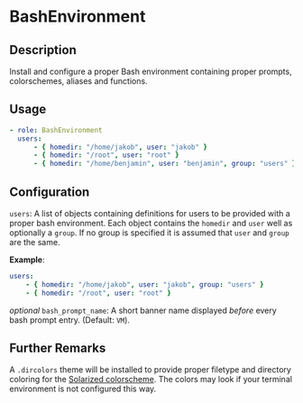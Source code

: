 # BashEnvironment

## Description

Install and configure a proper Bash environment containing proper prompts,
colorschemes, aliases and functions.

## Usage

```yaml
- role: BashEnvironment
  users:
      - { homedir: "/home/jakob", user: "jakob" }
      - { homedir: "/root", user: "root" }
      - { homedir: "/home/benjamin", user: "benjamin", group: "users" }
```

## Configuration

`users`: A list of objects containing definitions for users to be provided with
a proper bash environment. Each object contains the `homedir` and `user` well
as optionally a `group`. If no group is specified it is assumed that `user` and
`group` are the same.

**Example**:
```yaml
users:
    - { homedir: "/home/jakob", user: "jakob", group: "users" }
    - { homedir: "/root", user: "root" }
```

*optional* `bash_prompt_name`: A short banner name displayed *before* every
bash prompt entry. (Default: `VM`).

## Further Remarks

A `.dircolors` theme will be installed to provide proper filetype and directory
coloring for the [Solarized colorscheme](). The colors may look if your
terminal environment is not configured this way.
